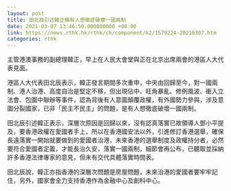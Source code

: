 ```yaml
---
layout: post
title: 田北辰引述韓正稱有人想徹底破壞一國兩制
date: 2021-03-07 13:46:50.000000000 +08:00
link: https://news.rthk.hk/rthk/ch/component/k2/1579224-20210307.htm
categories: rthk
---
```


主管港澳事務的副總理韓正，早上在人民大會堂與正在北京出席兩會的港區人大代表見面。

港區人大代表田北辰表示，韓正發言期間多次重申，中央由回歸至今，對一國兩制、港人治港、高度自治是堅定不移，但出現佔中、旺角暴亂、修例風波、衝入立法會、包圍中聯辦等事件，認為背後有人意圖顛覆政權，有外國勢力參與，涉及意圖分裂國家，已非「民主不民主」的問題，是有人想徹底破壞一國兩制。

田北辰引述韓正表示，深層次原因是回歸以來，沒有認真落實已故領導人鄧小平提及，要香港政權在愛國者手上，所以在香港國安法以外，引進修訂香港選舉，確保長遠落實一開始就要做到的愛國者治港，未來香港的選舉制度及政權持分者，必然要符合愛國者定義，才能長治久安，落實一國兩制，細節會再公布，已聽取並採納許多香港法律專家的意見，但未有交代具體落實時間表。

田北辰說，韓正亦指香港的深層次問題是房屋問題，未來治港的愛國者要牢牢記住，另外，國家會全力支持香港作為金融中心及創科中心。
